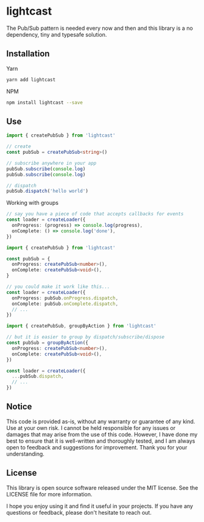 <!-- infuser start title -->
# lightcast
<!-- infuser end title -->

<!-- infuser start description -->
The Pub/Sub pattern is needed every now and then and this library is a no dependency, tiny and typesafe solution.
<!-- infuser end description -->

<!-- infuser start installation -->  
## Installation  
Yarn  
```bash  
yarn add lightcast  
```  
NPM  
```bash  
npm install lightcast --save  
```  
<!-- infuser end installation -->

<!-- infuser start usage -->
<!-- infuser end usage -->

## Use

```typescript
import { createPubSub } from 'lightcast'

// create
const pubSub = createPubSub<string>()

// subscribe anywhere in your app
pubSub.subscribe(console.log)
pubSub.subscribe(console.log)

// dispatch
pubSub.dispatch('hello world')
```

Working with groups

```typescript
// say you have a piece of code that accepts callbacks for events
const loader = createLoader({
  onProgress: (progress) => console.log(progress),
  onComplete: () => console.log('done'),
})
```

```typescript
import { createPubSub } from 'lightcast'

const pubSub = {
  onProgress: createPubSub<number>(),
  onComplete: createPubSub<void>(),
}

// you could make it work like this...
const loader = createLoader({
  onProgress: pubSub.onProgress.dispatch,
  onComplete: pubSub.onComplete.dispatch,
  // ...
})
```

```typescript
import { createPubSub, groupByAction } from 'lightcast'

// but it is easier to group by dispatch/subscribe/dispose
const pubSub = groupByAction({
  onProgress: createPubSub<number>(),
  onComplete: createPubSub<void>(),
})

const loader = createLoader({
  ...pubSub.dispatch,
  // ...
})
```

<!-- infuser start development -->
<!-- infuser end development -->

<!-- infuser start notes -->  
## Notice  
This code is provided as-is, without any warranty or guarantee of any kind. Use at your own risk. I cannot be held responsible for any issues or damages that may arise from the use of this code. However, I have done my best to ensure that it is well-written and thoroughly tested, and I am always open to feedback and suggestions for improvement. Thank you for your understanding.  
<!-- infuser end notes -->

<!-- infuser start license -->  
## License  

This library is open source software released under the MIT license. See the LICENSE file for more information.

I hope you enjoy using it and find it useful in your projects. If you have any questions or feedback, please don't hesitate to reach out.
  
<!-- infuser end license -->
